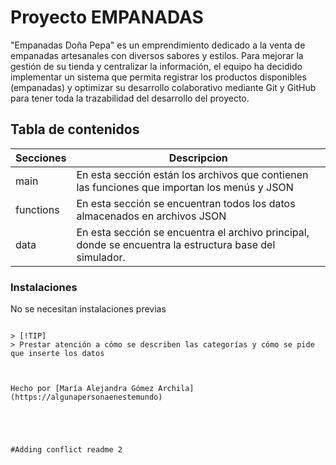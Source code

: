 # Proyecto EMPANADAS
"Empanadas Doña Pepa" es un emprendimiento dedicado a la venta de empanadas artesanales con diversos sabores y estilos. Para mejorar la gestión de su tienda y centralizar la información, el equipo ha decidido implementar un sistema que permita registrar los productos disponibles (empanadas) y optimizar su desarrollo colaborativo mediante Git y GitHub para tener toda la trazabilidad del desarrollo del proyecto.













## Tabla de contenidos
| Secciones | Descripcion  |
|--|--|
| main | En esta sección están los archivos que contienen las funciones que importan los menús y JSON |
| functions| En esta sección se encuentran todos los datos almacenados en archivos JSON|
| data| En esta sección se encuentra el archivo principal, donde se encuentra la estructura base del simulador. |









### Instalaciones 
No se necesitan instalaciones previas
```

> [!TIP]
> Prestar atención a cómo se describen las categorías y cómo se pide que inserte los datos



Hecho por [María Alejandra Gómez Archila](https://algunapersonaenestemundo)





#Adding conflict readme 2

